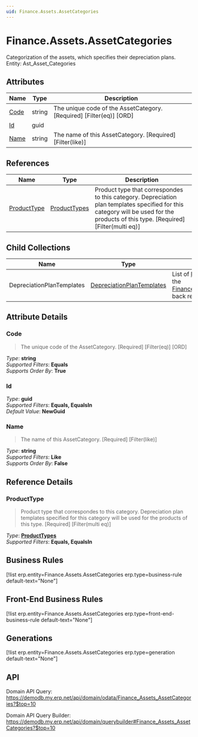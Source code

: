 ```yaml
---
uid: Finance.Assets.AssetCategories
---
```

# Finance.Assets.AssetCategories

Categorization of the assets, which specifies their depreciation plans. Entity: Ast_Asset_Categories

## Attributes

| Name | Type | Description |
| ---- | ---- | --- |
| [Code](Finance.Assets.AssetCategories.md#code) | string | The unique code of the AssetCategory. [Required] [Filter(eq)] [ORD] 
| [Id](Finance.Assets.AssetCategories.md#id) | guid |  
| [Name](Finance.Assets.AssetCategories.md#name) | string | The name of this AssetCategory. [Required] [Filter(like)] 

## References

| Name | Type | Description |
| ---- | ---- | --- |
| [ProductType](Finance.Assets.AssetCategories.md#producttype) | [ProductTypes](General.Products.ProductTypes.md) | Product type that correspondes to this category. Depreciation plan templates specified for this category will be used for the products of this type. [Required] [Filter(multi eq)] |

## Child Collections

| Name | Type | Description |
| ---- | ---- | --- |
| DepreciationPlanTemplates | [DepreciationPlanTemplates](Finance.Assets.DepreciationPlanTemplates.md) | List of [DepreciationPlanTemplate](Finance.Assets.DepreciationPlanTemplates.md) child objects, based on the [Finance.Assets.DepreciationPlanTemplate.AssetCategory](Finance.Assets.DepreciationPlanTemplates.md#assetcategory) back reference 


## Attribute Details

### Code

> The unique code of the AssetCategory. [Required] [Filter(eq)] [ORD]

_Type_: **string**  
_Supported Filters_: **Equals**  
_Supports Order By_: **True**  

### Id

_Type_: **guid**  
_Supported Filters_: **Equals, EqualsIn**  
_Default Value_: **NewGuid**  

### Name

> The name of this AssetCategory. [Required] [Filter(like)]

_Type_: **string**  
_Supported Filters_: **Like**  
_Supports Order By_: **False**  


## Reference Details

### ProductType

> Product type that correspondes to this category. Depreciation plan templates specified for this category will be used for the products of this type. [Required] [Filter(multi eq)]

_Type_: **[ProductTypes](General.Products.ProductTypes.md)**  
_Supported Filters_: **Equals, EqualsIn**  



## Business Rules

[!list erp.entity=Finance.Assets.AssetCategories erp.type=business-rule default-text="None"]

## Front-End Business Rules

[!list erp.entity=Finance.Assets.AssetCategories erp.type=front-end-business-rule default-text="None"]

## Generations

[!list erp.entity=Finance.Assets.AssetCategories erp.type=generation default-text="None"]

## API

Domain API Query:
<https://demodb.my.erp.net/api/domain/odata/Finance_Assets_AssetCategories?$top=10>

Domain API Query Builder:
<https://demodb.my.erp.net/api/domain/querybuilder#Finance_Assets_AssetCategories?$top=10>


